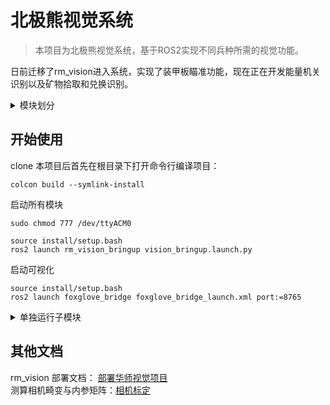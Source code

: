 # 北极熊视觉系统

> 本项目为北极熊视觉系统，基于ROS2实现不同兵种所需的视觉功能。

日前迁移了rm_vision进入系统，实现了装甲板瞄准功能，现在正在开发能量机关识别以及矿物拾取和兑换识别。

<details>
  <summary>模块划分</summary>
  &nbsp;
目前初步将整体系统划分为以下几个模块，各模块分别成为一个节点，通过ROS2节点进行通信：

- [x] 单目相机模块
- [ ] 全景相机模块
- [x] 串口通信模块
- [x] 装甲板识别模块
- [ ] 能量机关识别模块
- [ ] 弹丸识别模块
- [ ] 矿石识别模块
- [ ] 兑换站识别模块
- [ ] 自车状态模块（整合到串口模块中）
- [ ] 目标状态估计模块
- [ ] 车体动作指令模块

</details>

## 开始使用

clone 本项目后首先在根目录下打开命令行编译项目：
```shell
colcon build --symlink-install
```


启动所有模块
```shell
sudo chmod 777 /dev/ttyACM0

source install/setup.bash
ros2 launch rm_vision_bringup vision_bringup.launch.py
```

启动可视化
```shell
source install/setup.bash
ros2 launch foxglove_bridge foxglove_bridge_launch.xml port:=8765
```

<details>
  <summary>单独运行子模块</summary>
  &nbsp;
一般用不上，写在这只为了有时开发要调用 rv 独立模块调试

- 自瞄模块
    ```Shell
    source install/setup.bash
    ros2 launch auto_aim_bringup auto_aim.launch.py 
    ```

- 海康相机模块
    ```Shell
    source install/setup.bash
    ros2 launch hik_camera hik_camera.launch.py
    ```

- 串口模块
    ```Shell
    sudo chmod 777 /dev/ttyACM0

    source install/setup.bash
    ros2 launch rm_serial_driver serial_driver.launch.py
    ```

- 能量机关识别模块
    ```Shell
    source install/setup.bash
    ros2 launch rm_rune_detector rm_rune_detector.launch.py
    ```

</details>

## 其他文档
rm_vision 部署文档： [部署华师视觉项目](https://flowus.cn/lihanchen/share/0d472992-f136-4e0e-856f-89328e99c684) \
测算相机畸变与内参矩阵：[相机标定](https://flowus.cn/lihanchen/share/02a518a0-f1bb-47a5-8313-55f75bab21b5)